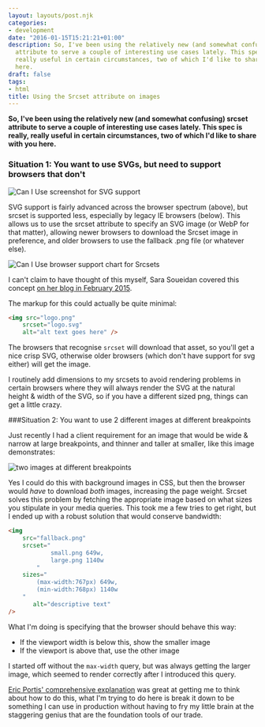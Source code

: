 ```yaml
---
layout: layouts/post.njk
categories:
- development
date: "2016-01-15T15:21:21+01:00"
description: So, I've been using the relatively new (and somewhat confusing) srcset
  attribute to serve a couple of interesting use cases lately. This spec is really,
  really useful in certain circumstances, two of which I'd like to share with you
  here.
draft: false
tags:
- html
title: Using the Srcset attribute on images
---
```


**So, I've been using the relatively new (and somewhat confusing) srcset attribute to serve a couple of interesting use cases lately. This spec is really, really useful in certain circumstances, two of which I'd like to share with you here.**

### Situation 1: You want to use SVGs, but need to support browsers that don't

![Can I Use screenshot for SVG support](/resources/screen-shot-2016-01-15-at-21.19.20.png)

SVG support is fairly advanced across the browser spectrum (above), but srcset is supported less, especially by legacy IE browsers (below). This allows us to use the srcset attribute to specify an SVG image (or WebP for that matter), allowing newer browsers to download the Srcset image in preference, and older browsers to use the fallback .png file (or whatever else).

![Can I Use browser support chart for Srcsets](/resources/screen-shot-2016-01-15-at-21.19.45.png)

I can't claim to have thought of this myself, Sara Soueidan covered this concept [on her blog in February 2015](https://sarasoueidan.com/blog/svg-picture/ "Better SVG Fallback and Art Direction with the <picture> Element on sarasouiedan.com").

The markup for this could actually be quite minimal:

```html
<img src="logo.png"
	srcset="logo.svg"
	alt="alt text goes here" />
```
The browsers that recognise `srcset` will download that asset, so you'll get a nice crisp SVG, otherwise older browsers (which don't have support for svg either) will get the image.

I routinely add dimensions to my srcsets to avoid rendering problems in certain browsers where they will always render the SVG at the natural height & width of the SVG, so if you have a different sized png, things can get a little crazy.

###Situation 2: You want to use 2 different images at different breakpoints

Just recently I had a client requirement for an image that would be wide & narrow at large breakpoints, and thinner and taller at smaller, like this image demonstrates:

![two images at different breakpoints](/resources/srcset-example.png)

Yes I could do this with background images in CSS, but then the browser would *have* to download _both_ images, increasing the page weight. Srcset solves this problem by fetching the appropriate image based on what sizes you stipulate in your media queries. This took me a few tries to get right, but I ended up with a robust solution that would conserve bandwidth:

```html
<img
	src="fallback.png"
	srcset="
			small.png 649w,
			large.png 1140w
		"
	sizes="
		(max-width:767px) 649w,
		(min-width:768px) 1140w
	"
       alt="descriptive text"
/>
```

What I'm doing is specifying that the browser should behave this way:
- If the viewport width is below this, show the smaller image
- If the viewport is above that, use the other image

I started off without the `max-width` query, but was always getting the larger image, which seemed to render correctly after I introduced this query.

[Eric Portis' comprehensive explanation](https://ericportis.com/posts/2014/srcset-sizes/ "Srcset and sizes on ericportis.com") was great at getting me to think about how to do this, what I'm trying to do here is break it down to be something I can use in production without having to fry my little brain at the staggering genius that are the foundation tools of our trade.
